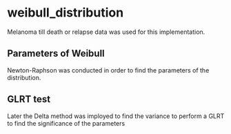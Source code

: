 # weibull_distribution
Melanoma till death or relapse data was used for this implementation.

## Parameters of Weibull
Newton-Raphson was conducted in order to find the parameters of the distribution.

## GLRT test
Later the Delta method was imployed to find the variance to perform a GLRT to find the significance of the parameters
